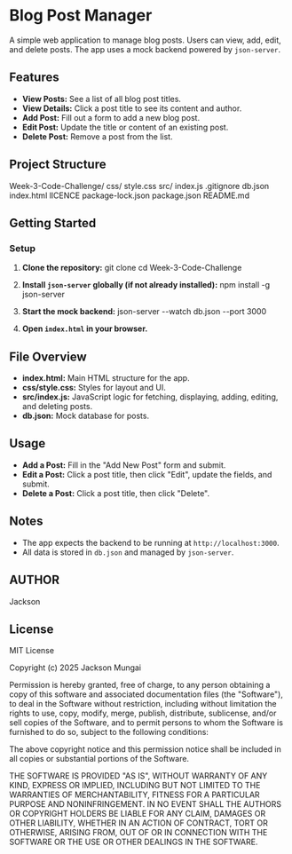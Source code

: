 # Blog Post Manager

A simple web application to manage blog posts. Users can view, add, edit, and delete posts. The app uses a mock backend powered by `json-server`.

## Features

- **View Posts:** See a list of all blog post titles.
- **View Details:** Click a post title to see its content and author.
- **Add Post:** Fill out a form to add a new blog post.
- **Edit Post:** Update the title or content of an existing post.
- **Delete Post:** Remove a post from the list.

## Project Structure

Week-3-Code-Challenge/
css/ style.css
src/ index.js
.gitignore
db.json
index.html
lICENCE
package-lock.json
package.json
README.md

## Getting Started

### Setup

1. **Clone the repository:**
    git clone <repository-url>
    cd Week-3-Code-Challenge

2. **Install `json-server` globally (if not already installed):**
    npm install -g json-server

3. **Start the mock backend:**
    json-server --watch db.json --port 3000

4. **Open `index.html` in your browser.**

## File Overview

- **index.html:** Main HTML structure for the app.
- **css/style.css:** Styles for layout and UI.
- **src/index.js:** JavaScript logic for fetching, displaying, adding, editing, and deleting posts.
- **db.json:** Mock database for posts.

## Usage

- **Add a Post:** Fill in the "Add New Post" form and submit.
- **Edit a Post:** Click a post title, then click "Edit", update the fields, and submit.
- **Delete a Post:** Click a post title, then click "Delete".

## Notes

- The app expects the backend to be running at `http://localhost:3000`.
- All data is stored in `db.json` and managed by `json-server`.

## AUTHOR

Jackson

## License

MIT License

Copyright (c) 2025 Jackson Mungai

Permission is hereby granted, free of charge, to any person obtaining a copy
of this software and associated documentation files (the "Software"), to deal
in the Software without restriction, including without limitation the rights
to use, copy, modify, merge, publish, distribute, sublicense, and/or sell
copies of the Software, and to permit persons to whom the Software is
furnished to do so, subject to the following conditions:

The above copyright notice and this permission notice shall be included in all
copies or substantial portions of the Software.

THE SOFTWARE IS PROVIDED "AS IS", WITHOUT WARRANTY OF ANY KIND, EXPRESS OR
IMPLIED, INCLUDING BUT NOT LIMITED TO THE WARRANTIES OF MERCHANTABILITY,
FITNESS FOR A PARTICULAR PURPOSE AND NONINFRINGEMENT. IN NO EVENT SHALL THE
AUTHORS OR COPYRIGHT HOLDERS BE LIABLE FOR ANY CLAIM, DAMAGES OR OTHER
LIABILITY, WHETHER IN AN ACTION OF CONTRACT, TORT OR OTHERWISE, ARISING FROM,
OUT OF OR IN CONNECTION WITH THE SOFTWARE OR THE USE OR OTHER DEALINGS IN THE
SOFTWARE.
